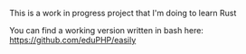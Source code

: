This is a work in progress project that I'm doing to learn Rust

You can find a working version written in bash here: https://github.com/eduPHP/easily
